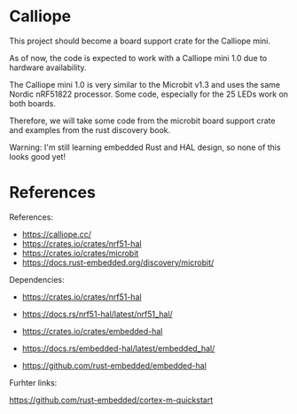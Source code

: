 
# Calliope

This project should become a board support crate for the
Calliope mini.

As of now, the code is expected to work with a Calliope mini 1.0
due to hardware availability.

The Calliope mini 1.0 is very similar to the Microbit v1.3 and uses the
same Nordic nRF51822 processor.
Some code, especially for the 25 LEDs work on both boards.

Therefore, we will take some code from the microbit board support
crate and examples from the rust discovery book.

Warning: I'm still learning embedded Rust and HAL design, so none of
this looks good yet!

# References

References:

* https://calliope.cc/
* https://crates.io/crates/nrf51-hal
* https://crates.io/crates/microbit
* https://docs.rust-embedded.org/discovery/microbit/

Dependencies:

* https://crates.io/crates/nrf51-hal
* https://docs.rs/nrf51-hal/latest/nrf51_hal/

* https://crates.io/crates/embedded-hal
* https://docs.rs/embedded-hal/latest/embedded_hal/
* https://github.com/rust-embedded/embedded-hal


Furhter links:

https://github.com/rust-embedded/cortex-m-quickstart

